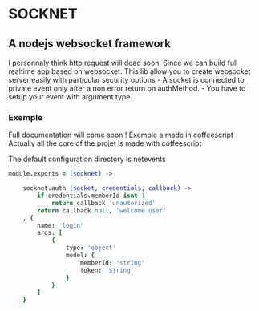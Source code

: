 # SOCKNET
## A nodejs websocket framework

I personnaly think http request will dead soon. Since we can build full realtime app based on websocket.
This lib allow you to create websocket server easily with particular security options
	- A socket is connected to private event only after a non error return on authMethod.
	- You have to setup your event with argument type.

### Exemple
Full documentation will come soon !
Exemple a made in coffeescript
Actually all the core of the projet is made with coffeescript

The default configuration directory is netevents

```coffee
module.exports = (socknet) ->

	socknet.auth (socket, credentials, callback) ->
		if credentials.memberId isnt 1
			return callback 'unautorized'
		return callback null, 'welcome user'
	, {
		name: 'login'
		args: [
			{
				type: 'object'
				model: {
					memberId: 'string'
					token: 'string'
				}
			}
		]
	}
```
